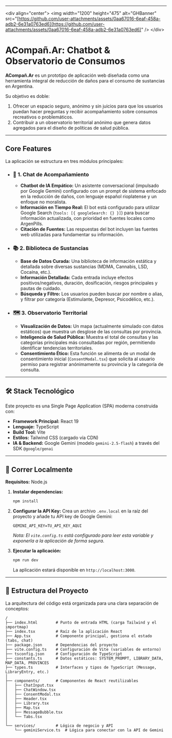 
-----

\<div align="center"\>
\<img width="1200" height="475" alt="GHBanner" src="[https://github.com/user-attachments/assets/0aa67016-6eaf-458a-adb2-6e31a0763ed6](https://github.com/user-attachments/assets/0aa67016-6eaf-458a-adb2-6e31a0763ed6)" /\>
\</div\>

# ACompañ.Ar: Chatbot & Observatorio de Consumos

**ACompañ.Ar** es un prototipo de aplicación web diseñada como una herramienta integral de reducción de daños para el consumo de sustancias en Argentina.

Su objetivo es doble:

1.  Ofrecer un espacio seguro, anónimo y sin juicios para que los usuarios puedan hacer preguntas y recibir acompañamiento sobre consumos recreativos o problemáticos.
2.  Contribuir a un observatorio territorial anónimo que genera datos agregados para el diseño de políticas de salud pública.

-----

## Core Features

La aplicación se estructura en tres módulos principales:

  * ### 💬 1. Chat de Acompañamiento

      * **Chatbot de IA Empático:** Un asistente conversacional (impulsado por Google Gemini) configurado con un prompt de sistema enfocado en la reducción de daños, con lenguaje español rioplatense y un enfoque no moralista.
      * **Información en Tiempo Real:** El bot está configurado para utilizar Google Search (`tools: [{ googleSearch: {} }]`) para buscar información actualizada, con prioridad en fuentes locales como ArgenPills.
      * **Citación de Fuentes:** Las respuestas del bot incluyen las fuentes web utilizadas para fundamentar su información.

  * ### 📚 2. Biblioteca de Sustancias

      * **Base de Datos Curada:** Una biblioteca de información estática y detallada sobre diversas sustancias (MDMA, Cannabis, LSD, Cocaína, etc.).
      * **Información Detallada:** Cada entrada incluye efectos positivos/negativos, duración, dosificación, riesgos principales y pautas de cuidado.
      * **Búsqueda y Filtro:** Los usuarios pueden buscar por nombre o alias, y filtrar por categoría (Estimulante, Depresor, Psicodélico, etc.).

  * ### 🗺️ 3. Observatorio Territorial

      * **Visualización de Datos:** Un mapa (actualmente simulado con datos estáticos) que muestra un desglose de las consultas por provincia.
      * **Inteligencia de Salud Pública:** Muestra el total de consultas y las categorías principales más consultadas por región, permitiendo identificar tendencias territoriales.
      * **Consentimiento Ético:** Esta función se alimenta de un modal de consentimiento inicial (`ConsentModal.tsx`) que solicita al usuario permiso para registrar anónimamente su provincia y la categoría de consulta.

-----

## 🛠️ Stack Tecnológico

Este proyecto es una Single Page Application (SPA) moderna construida con:

  * **Framework Principal:** React 19
  * **Lenguaje:** TypeScript
  * **Build Tool:** Vite
  * **Estilos:** Tailwind CSS (cargado vía CDN)
  * **IA & Backend:** Google Gemini (modelo `gemini-2.5-flash`) a través del SDK `@google/genai`

-----

## 🚀 Correr Localmente

**Requisitos:** Node.js

1.  **Instalar dependencias:**

    ```bash
    npm install
    ```

2.  **Configurar la API Key:**
    Crea un archivo `.env.local` en la raíz del proyecto y añade tu API key de Google Gemini:

    ```
    GEMINI_API_KEY=TU_API_KEY_AQUI
    ```

    *Nota: El `vite.config.ts` está configurado para leer esta variable y exponerla a la aplicación de forma segura*.

3.  **Ejecutar la aplicación:**

    ```bash
    npm run dev
    ```

    La aplicación estará disponible en `http://localhost:3000`.

-----

## 📂 Estructura del Proyecto

La arquitectura del código está organizada para una clara separación de conceptos:

```
/
├── index.html        # Punto de entrada HTML (carga Tailwind y el importmap)
├── index.tsx         # Raíz de la aplicación React
├── App.tsx           # Componente principal, gestiona el estado (tabs, chat)
├── package.json      # Dependencias del proyecto
├── vite.config.ts    # Configuración de Vite (variables de entorno)
├── tsconfig.json     # Configuración de TypeScript
├── constants.ts      # Datos estáticos: SYSTEM_PROMPT, LIBRARY_DATA, MAP_DATA, PROVINCES
├── types.ts          # Interfaces y tipos de TypeScript (Message, LibraryEntry, etc.)
│
├── components/       # Componentes de React reutilizables
│   ├── ChatInput.tsx
│   ├── ChatWindow.tsx
│   ├── ConsentModal.tsx
│   ├── Header.tsx
│   ├── Library.tsx
│   ├── Map.tsx
│   ├── MessageBubble.tsx
│   └── Tabs.tsx
│
└── services/         # Lógica de negocio y API
    └── geminiService.ts  # Lógica para conectar con la API de Gemini
```
